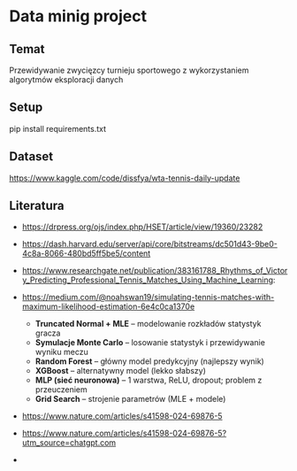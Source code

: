 # Data minig project

## Temat
Przewidywanie zwycięzcy turnieju sportowego z wykorzystaniem algorytmów eksploracji danych

## Setup
pip install requirements.txt

## Dataset
https://www.kaggle.com/code/dissfya/wta-tennis-daily-update

## Literatura
- https://drpress.org/ojs/index.php/HSET/article/view/19360/23282

- https://dash.harvard.edu/server/api/core/bitstreams/dc501d43-9be0-4c8a-8066-480bd5ff5be5/content
- https://www.researchgate.net/publication/383161788_Rhythms_of_Victory_Predicting_Professional_Tennis_Matches_Using_Machine_Learning:
- https://medium.com/@noahswan19/simulating-tennis-matches-with-maximum-likelihood-estimation-6e4c0ca1370e
  - **Truncated Normal + MLE** – modelowanie rozkładów statystyk gracza
  - **Symulacje Monte Carlo** – losowanie statystyk i przewidywanie wyniku meczu
  - **Random Forest** – główny model predykcyjny (najlepszy wynik)
  - **XGBoost** – alternatywny model (lekko słabszy)
  - **MLP (sieć neuronowa)** – 1 warstwa, ReLU, dropout; problem z przeuczeniem
  - **Grid Search** – strojenie parametrów (MLE + modele)
- https://www.nature.com/articles/s41598-024-69876-5
- https://www.nature.com/articles/s41598-024-69876-5?utm_source=chatgpt.com
- 

